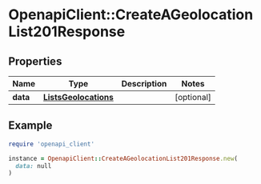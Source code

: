 # OpenapiClient::CreateAGeolocationList201Response

## Properties

| Name | Type | Description | Notes |
| ---- | ---- | ----------- | ----- |
| **data** | [**ListsGeolocations**](ListsGeolocations.md) |  | [optional] |

## Example

```ruby
require 'openapi_client'

instance = OpenapiClient::CreateAGeolocationList201Response.new(
  data: null
)
```

